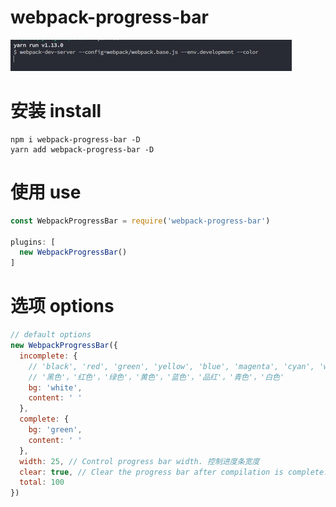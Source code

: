 # webpack-progress-bar
![webpack-progress-bar](./progress.gif)

# 安装 install
```
npm i webpack-progress-bar -D 
yarn add webpack-progress-bar -D
```

# 使用 use
``` js
const WebpackProgressBar = require('webpack-progress-bar')

plugins: [
  new WebpackProgressBar()
]

```

# 选项 options
``` js
// default options
new WebpackProgressBar({
  incomplete: {      
    // 'black', 'red', 'green', 'yellow', 'blue', 'magenta', 'cyan', 'white'
    // '黑色'，'红色'，'绿色'，'黄色'，'蓝色'，'品红'，'青色'，'白色' 
    bg: 'white',
    content: ' '
  },
  complete: {
    bg: 'green',
    content: ' '
  },
  width: 25, // Control progress bar width. 控制进度条宽度
  clear: true, // Clear the progress bar after compilation is complete.编译完成后清除进度条。
  total: 100 
})

```

